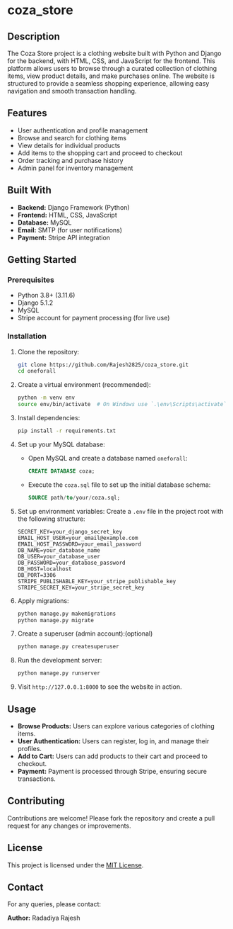 # coza_store

## Description
The Coza Store project is a clothing website built with Python and Django for the backend, with HTML, CSS, and JavaScript for the frontend. This platform allows users to browse through a curated collection of clothing items, view product details, and make purchases online. The website is structured to provide a seamless shopping experience, allowing easy navigation and smooth transaction handling.

## Features
- User authentication and profile management
- Browse and search for clothing items
- View details for individual products
- Add items to the shopping cart and proceed to checkout
- Order tracking and purchase history
- Admin panel for inventory management

## Built With
- **Backend:** Django Framework (Python)
- **Frontend:** HTML, CSS, JavaScript
- **Database:** MySQL
- **Email:** SMTP (for user notifications)
- **Payment:** Stripe API integration

## Getting Started

### Prerequisites
- Python 3.8+ (3.11.6)
- Django 5.1.2
- MySQL
- Stripe account for payment processing (for live use)


### Installation
1. Clone the repository:
    ```bash
    git clone https://github.com/Rajesh2825/coza_store.git
    cd oneforall
    ```

2. Create a virtual environment (recommended):
    ```bash
    python -m venv env
    source env/bin/activate  # On Windows use `.\env\Scripts\activate`
    ```

3. Install dependencies:
    ```bash
    pip install -r requirements.txt
    ```

4. Set up your MySQL database:
   - Open MySQL and create a database named `oneforall`:
     ```sql
     CREATE DATABASE coza;
     ```
   - Execute the `coza.sql` file to set up the initial database schema:
     ```sql
     SOURCE path/to/your/coza.sql;
     ```


5. Set up environment variables: Create a `.env` file in the project root with the following structure:
    ```plaintext
    SECRET_KEY=your_django_secret_key
    EMAIL_HOST_USER=your_email@example.com
    EMAIL_HOST_PASSWORD=your_email_password
    DB_NAME=your_database_name
    DB_USER=your_database_user
    DB_PASSWORD=your_database_password
    DB_HOST=localhost
    DB_PORT=3306
    STRIPE_PUBLISHABLE_KEY=your_stripe_publishable_key
    STRIPE_SECRET_KEY=your_stripe_secret_key
    ```

6. Apply migrations:
    ```bash
    python manage.py makemigrations
    python manage.py migrate
    ```

7. Create a superuser (admin account):(optional)
    ```bash
    python manage.py createsuperuser
    ```

8. Run the development server:
    ```bash
    python manage.py runserver
    ```

9. Visit `http://127.0.0.1:8000` to see the website in action.

## Usage
- **Browse Products:** Users can explore various categories of clothing items.
- **User Authentication:** Users can register, log in, and manage their profiles.
- **Add to Cart:** Users can add products to their cart and proceed to checkout.
- **Payment:** Payment is processed through Stripe, ensuring secure transactions.


## Contributing
Contributions are welcome! Please fork the repository and create a pull request for any changes or improvements.

## License
This project is licensed under the [MIT License](https://github.com/sibtc/django-multiple-user-types-example/blob/master/LICENSE).

## Contact
For any queries, please contact:

**Author:** Radadiya Rajesh  
